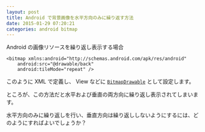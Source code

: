 ```yaml
---
layout: post
title: Android で背景画像を水平方向のみに繰り返す方法
date: 2015-01-29 07:20:21
categories: android bitmap
---
```

<p>Android の画像リソースを繰り返し表示する場合</p>

<pre><code>&lt;bitmap xmlns:android="http://schemas.android.com/apk/res/android"
    android:src="@drawable/back" 
    android:tileMode="repeat" /&gt;
</code></pre>

<p>このように XML で定義し、 View などに <a href="http://developer.android.com/reference/android/graphics/drawable/BitmapDrawable.html" rel="nofollow"><code>BitmapDrawable</code></a> として設定します。</p>

<p>ところが、この方法だと水平および垂直の両方向に繰り返し表示されてしまいます。</p>

<p>水平方向のみに繰り返しを行い、垂直方向は繰り返ししないようにするには、どのようにすればよいでしょうか？</p>
